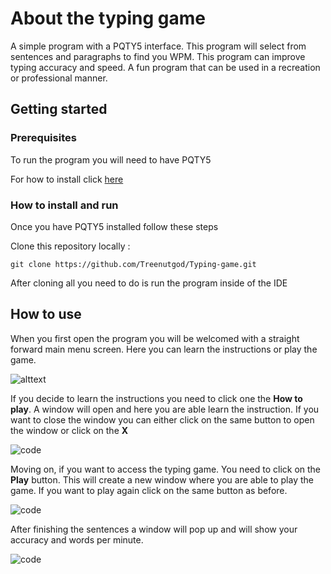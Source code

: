 #  About the typing game
A simple program with a PQTY5 interface. This program will select from sentences and paragraphs to find you WPM. This program can improve typing accuracy and speed. A fun program that can be used in a recreation or professional manner.

## Getting started
### Prerequisites
To run the program you will need to have PQTY5

For how to install click [here](https://pypi.org/project/PyQt5/)

### How to install and run
Once you have PQTY5 installed follow these steps


Clone this repository locally :
```
git clone https://github.com/Treenutgod/Typing-game.git
```

After cloning all you need to do is run the program inside of the IDE

## How to use
When you first open the program you will be welcomed with a straight forward main menu screen. Here you can learn the instructions or play the game.


![alttext](https://user-images.githubusercontent.com/78819516/119418898-0c8ccd00-bcc7-11eb-99da-50ea3ad47530.JPG)


If you decide to learn the instructions you need to click one the **How to play**. A window will open and here you are able learn the instruction. If you want to close the window you can either click on the same button to open the window or click on the **X**

![code](https://user-images.githubusercontent.com/78819516/119420887-62fc0a80-bccb-11eb-8c17-a4a646e16624.JPG)

Moving on, if you want to access the typing game. You need to click on the **Play** button. This will create a new window where you are able to play the game. If you want to play again click on the same button as before.

![code](https://user-images.githubusercontent.com/78819516/119422547-58437480-bccf-11eb-8ab0-c2b8bc35cde6.JPG)

After finishing the sentences a window  will pop up and will show your accuracy and words per minute.

![code](https://user-images.githubusercontent.com/78819516/119423241-d94f3b80-bcd0-11eb-9a91-4a33150a5270.JPG)

